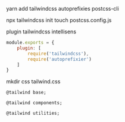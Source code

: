 yarn add tailwindcss autoprefixies postcss-cli

npx tailwindcss init
touch postcss.config.js

plugin tailwindcss intellisens

``` javascript
module.exports = {
    plugin: [
        require('tailwindcss'),
        require('autoprefixier')
    ]
}
```

mkdir css tailwind.css

```
@tailwind base;

@tailwind components;

@tailwind utilities;
```